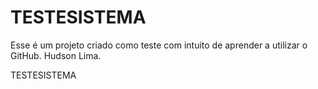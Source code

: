 TESTESISTEMA
============


Esse é um projeto criado como teste com intuito de aprender a utilizar o GitHub.
Hudson Lima.

TESTESISTEMA
